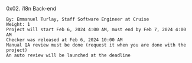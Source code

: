  0x02. i18n
Back-end

    By: Emmanuel Turlay, Staff Software Engineer at Cruise
    Weight: 1
    Project will start Feb 6, 2024 4:00 AM, must end by Feb 7, 2024 4:00 AM
    Checker was released at Feb 6, 2024 10:00 AM
    Manual QA review must be done (request it when you are done with the project)
    An auto review will be launched at the deadline
